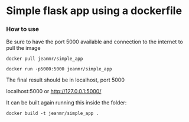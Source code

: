 # Simple flask app using a dockerfile

### How to use

Be sure to have the port 5000 available and connection to the internet to pull the image

```
docker pull jeanmr/simple_app

docker run -p5000:5000 jeanmr/simple_app
```

The final result should be in localhost, port 5000

localhost:5000 or http://127.0.0.1:5000/


It can be built again running this inside the folder:

```
docker build -t jeanmr/simple_app .
```

